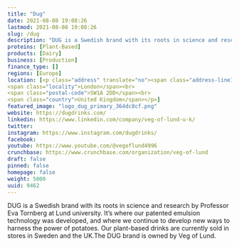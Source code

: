 ```yaml
---
title: "Dug"
date: 2021-08-08 19:08:26
lastmod: 2021-08-08 19:08:26
slug: /dug
description: "DUG is a Swedish brand with its roots in science and research by Professor Eva Tornberg at Lund university. It’s where our patented emulsion technology was developed, and where we continue to develop new ways to harness the power of potatoes. Our plant-based drinks are currently sold in stores in Sweden and the UK.The DUG brand is owned by Veg of Lund."
proteins: [Plant-Based]
products: [Dairy]
business: [Production]
finance_type: []
regions: [Europe]
location: [<p class="address" translate="no"><span class="address-line1">Whitehall 3</span><br>
<span class="locality">London</span><br>
<span class="postal-code">SW1A 2DD</span><br>
<span class="country">United Kingdom</span></p>]
featured_image: "logo_dug_primary_364dc8cf.png"
website: https://dugdrinks.com/
linkedin: https://www.linkedin.com/company/veg-of-lund-u-k/
twitter: 
instagram: https://www.instagram.com/dugdrinks/
facebook: 
youtube: https://www.youtube.com/@vegoflund4996
crunchbase: https://www.crunchbase.com/organization/veg-of-lund
draft: false
pinned: false
homepage: false
weight: 5000
uuid: 9462
---
```

DUG is a Swedish brand with its roots in science and research by Professor Eva Tornberg at Lund university. It’s where our patented emulsion technology was developed, and where we continue to develop new ways to harness the power of potatoes. Our plant-based drinks are currently sold in stores in Sweden and the UK.The DUG brand is owned by Veg of Lund.
